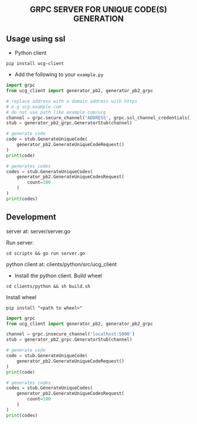 
<h2 align="center">
    GRPC SERVER FOR UNIQUE CODE(S) GENERATION
</h2>

## Usage using ssl
- Python client
```shell
pip install ucg-client
```

- Add the following to your `example.py`
```python
import grpc
from ucg_client import generator_pb2, generator_pb2_grpc

# replace address with a domain address with https
# e.g ucg.example.com
# do not use path like example.com/ucg
channel = grpc.secure_channel('ADDRESS', grpc.ssl_channel_credentials())
stub = generator_pb2_grpc.GeneratorStub(channel)

# generate code
code = stub.GenerateUniqueCode(
    generator_pb2.GenerateUniqueCodeRequest()
)
print(code)

# generates codes
codes = stub.GenerateUniqueCodes(
    generator_pb2.GenerateUniqueCodesRequest(
        count=100
    )
)
print(codes)

```


## Development

server at: server/server.go

Run server:
```shell
cd scripts && go run server.go
```

python client at: clients/python/src/ucg_client
- Install the python client.
Build wheel
```shell
cd clients/python && sh build.sh
```

Install wheel
```shell
pip install "<path to wheel>"
```

```python 
import grpc
from ucg_client import generator_pb2, generator_pb2_grpc

channel = grpc.insecure_channel('localhost:5000')
stub = generator_pb2_grpc.GeneratorStub(channel)

# generate code
code = stub.GenerateUniqueCode(
    generator_pb2.GenerateUniqueCodeRequest()
)
print(code)

# generates codes
codes = stub.GenerateUniqueCodes(
    generator_pb2.GenerateUniqueCodesRequest(
        count=100
    )
)
print(codes)
```

